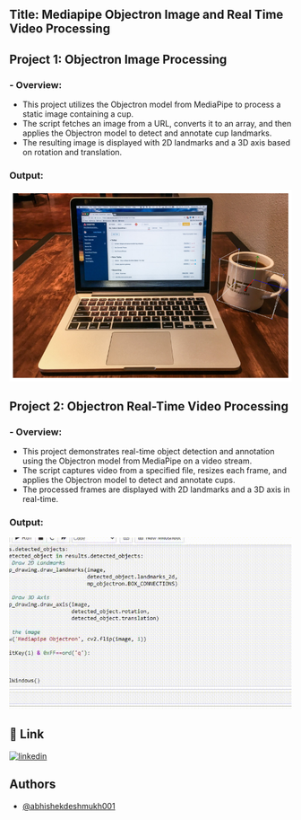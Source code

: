 ## Title: Mediapipe Objectron Image and Real Time Video Processing


## Project 1: Objectron Image Processing

### - Overview:
* This project utilizes the Objectron model from MediaPipe to process a static image containing a cup.
* The script fetches an image from a URL, converts it to an array, and then applies the Objectron model to detect and annotate cup landmarks. 
* The resulting image is displayed with 2D landmarks and a 3D axis based on rotation and translation.

### Output:

![App Screenshot](https://github.com/abhishekdeshmukh001/MediaPipe-Objectron-Image-and-Real-Time-Video-Processing/blob/main/3D%20Bounding%20Box.png?raw=true)


## Project 2: Objectron Real-Time Video Processing

### - Overview:
* This project demonstrates real-time object detection and annotation using the Objectron model from MediaPipe on a video stream. 
* The script captures video from a specified file, resizes each frame, and applies the Objectron model to detect and annotate cups. 
* The processed frames are displayed with 2D landmarks and a 3D axis in real-time.

### Output:

![3D Object Detection](https://github.com/abhishekdeshmukh001/MediaPipe-Objectron-Image-and-Real-Time-Video-Processing/blob/main/Object%20Detection.gif)


## 🔗 Link
[![linkedin](https://img.shields.io/badge/linkedin-0A66C2?style=for-the-badge&logo=linkedin&logoColor=white)](https://www.linkedin.com/in/abhishek-sachin-deshmukh/)


## Authors

- [@abhishekdeshmukh001](https://github.com/abhishekdeshmukh001)
